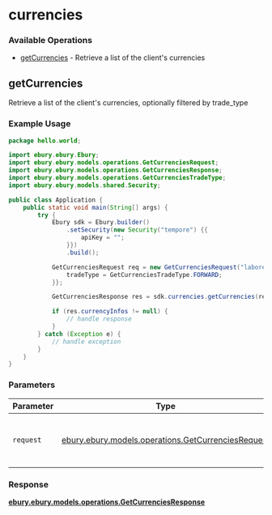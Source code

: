 # currencies

### Available Operations

* [getCurrencies](#getcurrencies) - Retrieve a list of the client's currencies

## getCurrencies

Retrieve a list of the client's currencies, optionally filtered by trade_type

### Example Usage

```java
package hello.world;

import ebury.ebury.Ebury;
import ebury.ebury.models.operations.GetCurrenciesRequest;
import ebury.ebury.models.operations.GetCurrenciesResponse;
import ebury.ebury.models.operations.GetCurrenciesTradeType;
import ebury.ebury.models.shared.Security;

public class Application {
    public static void main(String[] args) {
        try {
            Ebury sdk = Ebury.builder()
                .setSecurity(new Security("tempore") {{
                    apiKey = "";
                }})
                .build();

            GetCurrenciesRequest req = new GetCurrenciesRequest("labore") {{
                tradeType = GetCurrenciesTradeType.FORWARD;
            }};            

            GetCurrenciesResponse res = sdk.currencies.getCurrencies(req);

            if (res.currencyInfos != null) {
                // handle response
            }
        } catch (Exception e) {
            // handle exception
        }
    }
}
```

### Parameters

| Parameter                                                                                             | Type                                                                                                  | Required                                                                                              | Description                                                                                           |
| ----------------------------------------------------------------------------------------------------- | ----------------------------------------------------------------------------------------------------- | ----------------------------------------------------------------------------------------------------- | ----------------------------------------------------------------------------------------------------- |
| `request`                                                                                             | [ebury.ebury.models.operations.GetCurrenciesRequest](../../models/operations/GetCurrenciesRequest.md) | :heavy_check_mark:                                                                                    | The request object to use for the request.                                                            |


### Response

**[ebury.ebury.models.operations.GetCurrenciesResponse](../../models/operations/GetCurrenciesResponse.md)**

